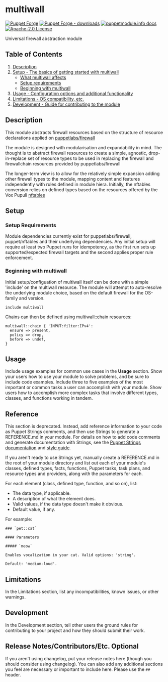 # multiwall

[![Puppet Forge](https://img.shields.io/puppetforge/v/purplejac/multiwall.svg)](https://forge.puppetlabs.com/purplejac/multiwall)
[![Puppet Forge - downloads](https://img.shields.io/puppetforge/dt/purplejac/multiwall.svg)](https://forge.puppetlabs.com/purplejac/multiwall)
[![puppetmodule.info docs](http://www.puppetmodule.info/images/badge.png)](http://www.puppetmodule.info/m/purplejac-sysctl)
[![Apache-2.0 License](https://github.com/purplejac/multiwall/blob/main/LICENSE)](LICENSE)

Universal firewall abstraction module

## Table of Contents

1. [Description](#description)
1. [Setup - The basics of getting started with multiwall](#setup)
    * [What multiwall affects](#what-multiwall-affects)
    * [Setup requirements](#setup-requirements)
    * [Beginning with multiwall](#beginning-with-multiwall)
1. [Usage - Configuration options and additional functionality](#usage)
1. [Limitations - OS compatibility, etc.](#limitations)
1. [Development - Guide for contributing to the module](#development)

## Description


This module abstracts firewall resources based on the structure of resource 
declarations applied on [puppetlabs/firewall](https://forge.puppet.com/modules/puppetlabs/firewall)

The module is designed with modularisation and expandability in mind. The thought is to
abstract firewall resources to create a simple, agnostic, drop-in-replace set of resource
types to be used in replacing the firewall and firewallchain resources provided by 
puppetlabs/firewall

The longer-term view is to allow for the relatively simple expansion adding
other firewall types to the module, mapping content and features independently
with rules defined in module hiera.
Initially, the nftables conversion relies on defined types based on the resources
offered by the Vox Pupuli [nftables](https://forge.puppet.com/modules/puppet/nftables)

## Setup

### Setup Requirements

Module dependencies currently exist for puppetlabs/firewall, puppet/nftables
and their underlying dependencies.
Any initial setup will require at least two Puppet runs for idempotency, as the first run
sets up supported/expected firewall targets and the second applies proper rule enforcement.

### Beginning with multiwall

Initial setup/configuation of multiwall itself can be done with a simple 'include' on the multiwall
resource. The module will attempt to auto-resolve the underlying module choice, 
based on the default firewall for the OS-family and version.

```puppet
include multiwall
```

Chains can then be defined using multiwall::chain resources:
```puppet
multiwall::chain { 'INPUT:filter:IPv4':
  ensure => present,
  policy => drop,
  before => undef,
}
```

## Usage

Include usage examples for common use cases in the **Usage** section. Show your
users how to use your module to solve problems, and be sure to include code
examples. Include three to five examples of the most important or common tasks a
user can accomplish with your module. Show users how to accomplish more complex
tasks that involve different types, classes, and functions working in tandem.

## Reference

This section is deprecated. Instead, add reference information to your code as
Puppet Strings comments, and then use Strings to generate a REFERENCE.md in your
module. For details on how to add code comments and generate documentation with
Strings, see the [Puppet Strings documentation][2] and [style guide][3].

If you aren't ready to use Strings yet, manually create a REFERENCE.md in the
root of your module directory and list out each of your module's classes,
defined types, facts, functions, Puppet tasks, task plans, and resource types
and providers, along with the parameters for each.

For each element (class, defined type, function, and so on), list:

* The data type, if applicable.
* A description of what the element does.
* Valid values, if the data type doesn't make it obvious.
* Default value, if any.

For example:

```
### `pet::cat`

#### Parameters

##### `meow`

Enables vocalization in your cat. Valid options: 'string'.

Default: 'medium-loud'.
```

## Limitations

In the Limitations section, list any incompatibilities, known issues, or other
warnings.

## Development

In the Development section, tell other users the ground rules for contributing
to your project and how they should submit their work.

## Release Notes/Contributors/Etc. **Optional**

If you aren't using changelog, put your release notes here (though you should
consider using changelog). You can also add any additional sections you feel are
necessary or important to include here. Please use the `##` header.

[1]: https://puppet.com/docs/pdk/latest/pdk_generating_modules.html
[2]: https://puppet.com/docs/puppet/latest/puppet_strings.html
[3]: https://puppet.com/docs/puppet/latest/puppet_strings_style.html
